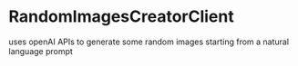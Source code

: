 # RandomImagesCreatorClient
uses openAI APIs to generate some random images starting from a natural language prompt
